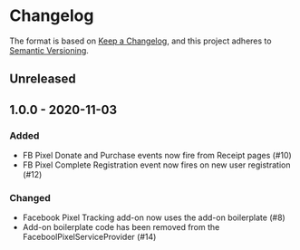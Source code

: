 # Changelog
The format is based on [Keep a Changelog](https://keepachangelog.com/en/1.0.0/),
and this project adheres to [Semantic Versioning](https://semver.org/spec/v2.0.0.html).

## Unreleased

## 1.0.0 - 2020-11-03

### Added

-   FB Pixel Donate and Purchase events now fire from Receipt pages (#10)
-   FB Pixel Complete Registration event now fires on new user registration (#12)

### Changed

-   Facebook Pixel Tracking add-on now uses the add-on boilerplate (#8)
-   Add-on boilerplate code has been removed from the FaceboolPixelServiceProvider (#14)